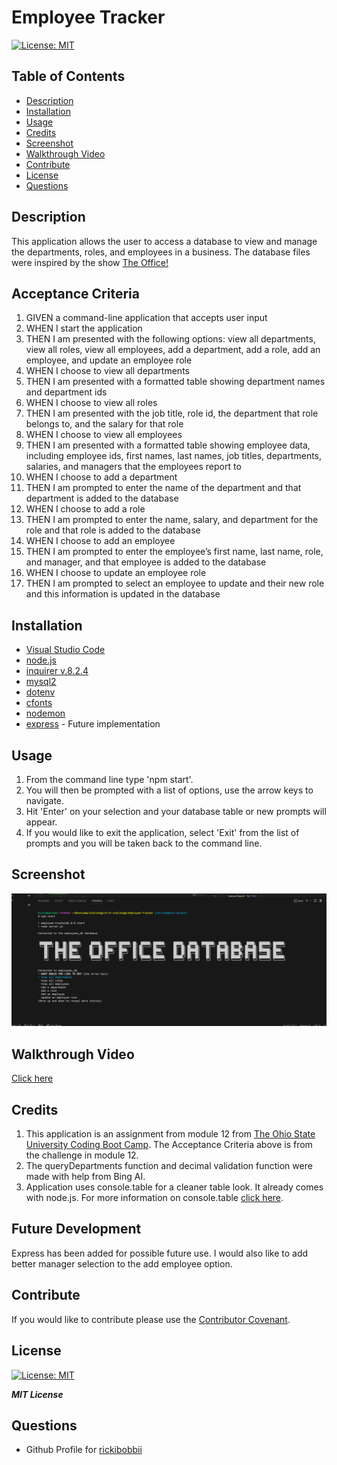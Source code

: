 # Employee Tracker

[![License: MIT](https://img.shields.io/badge/License-MIT-yellow.svg)](https://opensource.org/licenses/MIT)   

## Table of Contents

- [Description](#description)
- [Installation](#installation)
- [Usage](#usage)
- [Credits](#credits)
- [Screenshot](#screenshot)
- [Walkthrough Video](#walkthrough-video)
- [Contribute](#contribute)
- [License](#license)
- [Questions](#questions)

## Description

This application allows the user to access a database to view and manage the departments, roles, and employees in a business. The database files were inspired by the show [The Office!](https://www.peacocktv.com/stream-tv/the-office)

## Acceptance Criteria

1. GIVEN a command-line application that accepts user input
2. WHEN I start the application
3. THEN I am presented with the following options: view all departments, view all roles, view all employees, add a   department, add a role, add an employee, and update an employee role
4. WHEN I choose to view all departments
5. THEN I am presented with a formatted table showing department names and department ids
6. WHEN I choose to view all roles
7. THEN I am presented with the job title, role id, the department that role belongs to, and the salary for that role
8. WHEN I choose to view all employees
9. THEN I am presented with a formatted table showing employee data, including employee ids, first names, last names, job titles, departments, salaries, and managers that the employees report to
10. WHEN I choose to add a department
11. THEN I am prompted to enter the name of the department and that department is added to the database
12. WHEN I choose to add a role
13. THEN I am prompted to enter the name, salary, and department for the role and that role is added to the database
14. WHEN I choose to add an employee
15. THEN I am prompted to enter the employee’s first name, last name, role, and manager, and that employee is added to the database
16. WHEN I choose to update an employee role
17. THEN I am prompted to select an employee to update and their new role and this information is updated in the database 

## Installation
 - [Visual Studio Code](https://code.visualstudio.com/)
 - [node.js](https://nodejs.org/en)
 - [inquirer  v.8.2.4](https://www.npmjs.com/package/inquirer/v/8.2.4)
 - [mysql2](https://www.npmjs.com/package/mysql2)
 - [dotenv](https://www.npmjs.com/package/dotenv)
 - [cfonts](https://www.npmjs.com/package/cfonts/v/3.2.0)
 - [nodemon](https://www.npmjs.com/package/nodemon)
 - [express](https://www.npmjs.com/package/express) - Future implementation
       

## Usage

1. From the command line type 'npm start'.
2. You will then be prompted with a list of options, use the arrow keys to navigate.
3. Hit 'Enter' on your selection and your database table or new prompts will appear.
4. If you would like to exit the application, select 'Exit' from the list of prompts and you will be taken back to the command line.


## Screenshot

![](./assets/employee-tracker-screenshot.png)

## Walkthrough Video

[Click here](https://drive.google.com/file/d/1ugPf59JHwb14FwSc61juajd7U-MsCo3p/view)

## Credits

 1. This application is an assignment from module 12 from [The Ohio State University Coding Boot Camp](https://eng-bootcamps.osu.edu/).  The Acceptance Criteria above is from the challenge in module 12.
 2. The queryDepartments function and decimal validation function were made with help from Bing AI.
 3. Application uses console.table for a cleaner table look.  It already comes with node.js.  For more information on console.table [click here](https://www.w3schools.com/jsref/met_console_table.asp).

## Future Development

Express has been added for possible future use.  I would also like to add better manager selection to the add employee option.

## Contribute 

If you would like to contribute please use the [Contributor Covenant](https://www.contributor-covenant.org/).



## License

[![License: MIT](https://img.shields.io/badge/License-MIT-yellow.svg)](https://opensource.org/licenses/MIT)   

***MIT License***

## Questions

 - Github Profile for [rickibobbii](https://github.com/rickibobbii)
